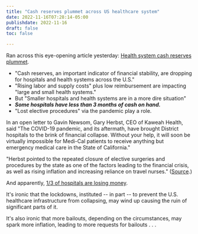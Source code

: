 ```yaml
---
title: "Cash reserves plummet across US healthcare system"
date: 2022-11-16T07:28:14-05:00
publishdate: 2022-11-16
draft: false
toc: false

---
```


Ran across this eye-opening article yesterday: <a href="https://www.beckershospitalreview.com/finance/health-system-cash-reserves-plummet.html" target="blank">Health system cash reserves plummet</a>.

* "Cash reserves, an important indicator of financial stability, are dropping for hospitals and health systems across the U.S."
* "Rising labor and supply costs" plus low reimbursement are impacting "large and small health systems." 
* But "Smaller hospitals and health systems are in a more dire situation"
* <em><strong>Some hospitals have less than 3 months of cash on hand.</strong></em>
* "Lost elective procedures" via the pandemic play a role.

In an open letter to Gavin Newsom, Gary Herbst, CEO of Kaweah Health, said "The COVID-19 pandemic, and its aftermath, have brought District hospitals to the brink of financial collapse. Without your help, it will soon be virtually impossible for Medi-Cal patients to receive anything but emergency medical care in the State of California." 

"Herbst pointed to the repeated closure of elective surgeries and procedures by the state as one of the factors leading to the financial crisis, as well as rising inflation and increasing reliance on travel nurses." (<a href="https://sjvsun.com/news/visalia/layoffs-imminent-at-visalias-kaweah-health-heres-what-we-know/" target="blank">Source</a>.)

And apparently, <a href="https://www.dakotanewsnow.com/2022/10/21/consultant-explains-recent-hospital-layoffs-what-could-be-south-dakotas-healthcare-future/" target="blank">1/3 of hospitals are losing money</a>.

It's ironic that the lockdowns, instituted -- in part -- to prevent the U.S. healthcare infrastructure from collapsing, may wind up causing the ruin of significant parts of it.

It's also ironic that more bailouts, depending on the circumstances, may spark more inflation, leading to more requests for bailouts . . . 
